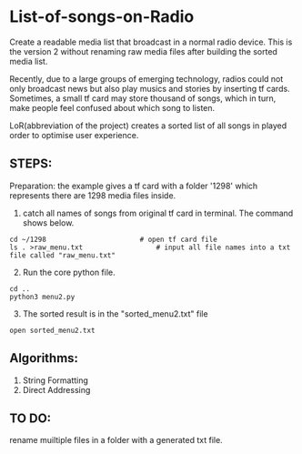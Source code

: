# List-of-songs-on-Radio
Create a readable media list that broadcast in a normal radio device. This is the version 2 without renaming raw media files after building the sorted media list.

Recently, due to a large groups of emerging technology, radios could not only broadcast news but also play musics and stories by inserting tf cards. Sometimes, a small tf card may store thousand of songs, which in turn, make people feel confused about which song to listen.

LoR(abbreviation of the project) creates a sorted list of all songs in played order to optimise user experience. 

## STEPS:
Preparation: the example gives a tf card with a folder '1298' which represents there are 1298 media files inside.
1. catch all names of songs from original tf card in terminal. The command shows below.
```
cd ~/1298                       # open tf card file
ls . >raw_menu.txt                  # input all file names into a txt file called "raw_menu.txt"
```

2. Run the core python file.
```
cd ..
python3 menu2.py
```

3. The sorted result is in the "sorted_menu2.txt" file
```
open sorted_menu2.txt
```

## Algorithms:
1. String Formatting
2. Direct Addressing

## TO DO:
rename muiltiple files in a folder with a generated txt file.
